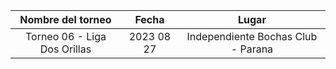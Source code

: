 |      Nombre del torneo       |   Fecha    |               Lugar                |
|:----------------------------:|:----------:|:----------------------------------:|
| Torneo 06 - Liga Dos Orillas | 2023 08 27 | Independiente Bochas Club - Parana |